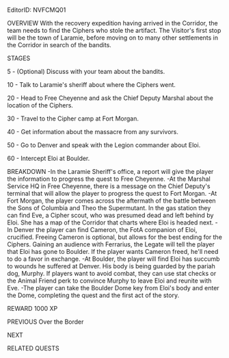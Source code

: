 EditorID: NVFCMQ01

OVERVIEW
With the recovery expedition having arrived in the Corridor, the team needs to find the Ciphers who stole the artifact. The Visitor's first stop will be the town of Laramie, before moving on to many other settlements in the Corridor in search of the bandits. 

STAGES

5 - (Optional) Discuss with your team about the bandits.

10 - Talk to Laramie's sheriff about where the Ciphers went.

20 - Head to Free Cheyenne and ask the Chief Deputy Marshal about the location of the Ciphers.

30 - Travel to the Cipher camp at Fort Morgan.

40 - Get information about the massacre from any survivors.

50 - Go to Denver and speak with the Legion commander about Eloi. 

60 - Intercept Eloi at Boulder. 

BREAKDOWN
-In the Laramie Sheriff's office, a report will give the player the information to progress the quest to Free Cheyenne.
-At the Marshal Service HQ in Free Cheyenne, there is a message on the Chief Deputy's terminal that will allow the player to progress the quest to Fort Morgan.
-At Fort Morgan, the player comes across the aftermath of the battle between the Sons of Columbia and Theo the Supermutant. In the gas station they can find Eve, a Cipher scout, who was presumed dead and left behind by Eloi. She has a map of the Corridor that charts where Eloi is headed next. 
-In Denver the player can find Cameron, the FotA companion of Eloi, crucified. Freeing Cameron is optional, but allows for the best ending for the Ciphers. Gaining an audience with Ferrarius, the Legate will tell the player that Eloi has gone to Boulder. If the player wants Cameron freed, he'll need to do a favor in exchange. 
-At Boulder, the player will find Eloi has succumb to wounds he suffered at Denver. His body is being guarded by the pariah dog, Murphy. If players want to avoid combat, they can use stat checks or the Animal Friend perk to convince Murphy to leave Eloi and reunite with Eve.
-The player can take the Boulder Dome key from Eloi's body and enter the Dome, completing the quest and the first act of the story. 

REWARD
 1000 XP

PREVIOUS
Over the Border

NEXT


RELATED QUESTS
